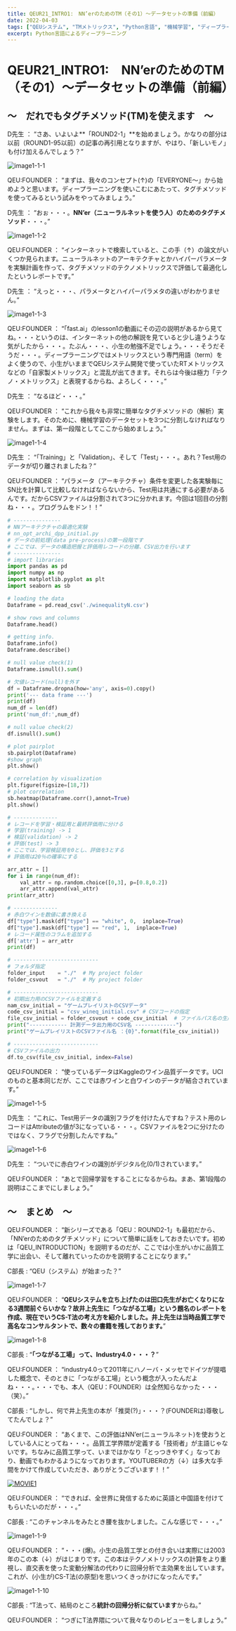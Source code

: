 ```yaml
---
title: QEUR21_INTRO1:　NN’erのためのTM（その1）～データセットの準備（前編）
date: 2022-04-03
tags: ["QEUシステム", "TMメトリックス", "Python言語", "機械学習", "ディープラーニング"]
excerpt: Python言語によるディープラーニング
---
```


# QEUR21_INTRO1:　NN’erのためのTM（その1）～データセットの準備（前編）

## ～　だれでもタグチメソッド(TM)を使えます　～

D先生 ： “さあ、いよいよ**「ROUND2-1」**を始めましょう。かなりの部分は以前（ROUND1-95以前）の記事の再引用となりますが、やはり、「新しいモノ」も付け加えるんでしょう？”

![image1-1-1](/2022-04-03-QEUR21_INTRO1/image1-1-1.jpg)

QEU:FOUNDER ： “まずは、我々のコンセプト(↑)の「EVERYONE～」から始めようと思います。ディープラーニングを使いこむにあたって、タグチメソッドを使ってみるという試みをやってみましょう。”

D先生 ： “おぉ・・・。**NN’er（ニューラルネットを使う人）のためのタグチメソッド**・・・。”

![image1-1-2](/2022-04-03-QEUR21_INTRO1/image1-1-2.jpg)

QEU:FOUNDER ： “インターネットで検索していると、この手（↑）の論文がいくつか見られます。ニューラルネットのアーキテクチャとかハイパーパラメータを実験計画を作って、タグチメソッドのテクノメトリックスで評価して最適化したというレポートです。”

D先生 ： “えっと・・・、パラメータとハイパーパラメタの違いがわかりません。”

![image1-1-3](/2022-04-03-QEUR21_INTRO1/image1-1-3.jpg)

QEU:FOUNDER ： “「fast.ai」のlesson1の動画にその辺の説明があるから見てね。・・・というのは、インターネットの他の解説を見ていると少し違うような気がしたから・・・。たぶん・・・、小生の勉強不足でしょう。・・・そうだそうだ・・・。ディープラーニングではメトリックスという専門用語（term）をよく使うので、小生がいままでQEUシステム開発で使っていたRTメトリックスなどの「自家製メトリックス」と混乱が出てきます。それらは今後は極力「テクノ・メトリックス」と表現するからね、よろしく・・・。”

D先生 ： “なるほど・・・。”

QEU:FOUNDER ： “これから我々も非常に簡単なタグチメソッドの（解析）実験をします。そのために、機械学習のデータセットを3つに分割しなければなりません。まずは、第一段階としてここから始めましょう。”

![image1-1-4](/2022-04-03-QEUR21_INTRO1/image1-1-4.jpg)

D先生 ： “「Training」と「Validation」、そして「Test」・・・。あれ？Test用のデータが切り離されましたね？”

QEU:FOUNDER ： “パラメータ（アーキテクチャ）条件を変更した各実験毎にSN比を計算して比較しなければならないから、Test用は共通にする必要があるんです。だからCSVファイルは分割されて3つに分かれます。今回は1回目の分割ね・・・。プログラムをドン！！”

```python
# ---------------
# NNアーキテクチャの最適化実験
# nn_opt_archi_dpp_initial.py
# データの前処理(data pre-process)の第一段階です
# ここでは、データの構造把握と評価用レコードの分離、CSV出力を行います
# ---------------
# import libraries
import pandas as pd
import numpy as np
import matplotlib.pyplot as plt
import seaborn as sb

# loading the data
Dataframe = pd.read_csv('./winequalityN.csv')

# show rows and columns
Dataframe.head()

# getting info.
Dataframe.info()
Dataframe.describe()

# null value check(1)
Dataframe.isnull().sum()

# 欠値レコード(null)を外す
df = Dataframe.dropna(how='any', axis=0).copy()
print('--- data frame ---')
print(df)
num_df = len(df)
print('num_df:',num_df)

# null value check(2)
df.isnull().sum()

# plot pairplot
sb.pairplot(Dataframe)
#show graph
plt.show()

# correlation by visualization
plt.figure(figsize=[18,7])
# plot correlation
sb.heatmap(Dataframe.corr(),annot=True)
plt.show()

# --------------
# レコードを学習・検証用と最終評価用に分ける
# 学習(training) -> 1
# 検証(validation) -> 2
# 評価(test) -> 3
# ここでは、学習検証用を0とし、評価を3とする
# 評価用は20％の確率にする

arr_attr = []
for i in range(num_df):
    val_attr = np.random.choice([0,3], p=[0.8,0.2])
    arr_attr.append(val_attr)
print(arr_attr)

# --------------
# 赤白ワインを数値に書き換える
df["type"].mask(df["type"] == "white", 0,  inplace=True)
df["type"].mask(df["type"] == "red", 1,  inplace=True)
# レコード属性のコラムを追加する
df['attr'] = arr_attr
print(df)

# ---------------------------
# フォルダ指定
folder_input    = "./"  # My project folder
folder_csvout   = "./"  # My project folder

# ---------------------------
# 初期出力用のCSVファイルを定義する
nam_csv_initial = "ゲームプレイリストのCSVデータ" 
code_csv_initial = "csv_wineq_initial.csv" # CSVコードの指定
file_csv_initial = folder_csvout + code_csv_initial  # ファイルパス名の生成
print("------------ 計測データ出力用のCSV名 -------------")   
print("ゲームプレイリストのCSVファイル名 ：{0}".format(file_csv_initial))

# ---------------------------
# CSVファイルの出力
df.to_csv(file_csv_initial, index=False)

```

QEU:FOUNDER ： “使っているデータはKaggleのワイン品質データです。UCIのものと基本同じだが、ここでは赤ワインと白ワインのデータが結合されています。”

![image1-1-5](/2022-04-03-QEUR21_INTRO1/image1-1-5.jpg)

D先生 ： “これに、Test用データの識別フラグを付けたんですね？テスト用のレコードはAttributeの値が3になっている・・・。CSVファイルを2つに分けたのではなく、フラグで分割したんですね。”

![image1-1-6](/2022-04-03-QEUR21_INTRO1/image1-1-6.jpg)

D先生 ： “ついでに赤白ワインの識別がデジタル化(0/1)されています。”

QEU:FOUNDER ： “あとで回帰学習をすることになるからね。まあ、第1段階の説明はここまでにしましょう。”

## ～　まとめ　～

QEU:FOUNDER ： “新シリーズである「QEU：ROUND2-1」も最初だから、「NN’erのためのタグチメソッド」について簡単に話をしておきたいです。初めは「QEU_INTRODUCTION」を説明するのだが、ここでは小生がいかに品質工学に出会い、そして離れていったのかを説明することになります。”

C部長 : “QEU（システム）が始まった？”

![image1-1-7](/2022-04-03-QEUR21_INTRO1/image1-1-7.jpg)

QEU:FOUNDER ： “**QEUシステムを立ち上げたのは田口先生がお亡くなりになる3週間前ぐらいかな？故井上先生に「つながる工場」という題名のレポートを作成、現在でいうCS-T法の考え方を紹介しました。井上先生は当時品質工学で高名なコンサルタントで、数々の書籍を残しております。**”

![image1-1-8](/2022-04-03-QEUR21_INTRO1/image1-1-8.jpg)

C部長 : “**「つながる工場」って、Industry4.0・・・？**”

QEU:FOUNDER ： “industry4.0って2011年にハノーバ・メッセでドイツが提唱した概念で、そのときに「つながる工場」という概念が入ったんだよね・・・。・・・でも、本人（QEU：FOUNDER）は全然知らなかった・・・（笑）。”

C部長 : “しかし、何で井上先生の本が「推奨(?)」・・・？(FOUNDERは)尊敬してたんでしょ？”

QEU:FOUNDER ： “あくまで、この評価はNN’er(ニューラルネット)を使おうとしている人にとってね・・・。品質工学界隈が定義する「技術者」が主語じゃないです。ちなみに品質工学って、いまではかなり「とっつきやすく」なっており、動画でもわかるようになっております。YOUTUBERの方（↓）は多大な手間をかけて作成していただき、ありがとうございます！！”

[![MOVIE1](http://img.youtube.com/vi/uxJvvv342fw/0.jpg)](http://www.youtube.com/watch?v=uxJvvv342fw "そもそも品質工学　第3話「QEと機能性評価」【技術者教育動画マンガ】")

QEU:FOUNDER ： “できれば、全世界に発信するために英語と中国語を付けてもらいたいのだが・・・。”

C部長 : “このチャンネルをみたとき腰を抜かしました。こんな感じで・・・。”

![image1-1-9](/2022-04-03-QEUR21_INTRO1/image1-1-9.jpg)

QEU:FOUNDER ： “・・・(爆)。小生の品質工学との付き合いは実際には2003年のこの本（↓）がはじまりです。この本はテクノメトリックスの計算をより重視し、直交表を使った変動分解法の代わりに回帰分析で主効果を出しています。これが、(小生が)CS-T法(の原型)を思いつくきっかけになったんです。”

![image1-1-10](/2022-04-03-QEUR21_INTRO1/image1-1-10.jpg)

C部長 : “T法って、結局のところ**統計の回帰分析に似ています**からね。”

QEU:FOUNDER ： “つぎにT法界隈について我々なりのレビューをしましょう。”

